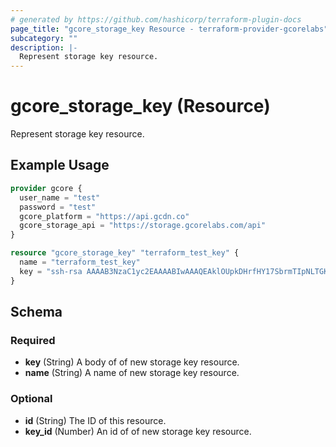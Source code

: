 ```yaml
---
# generated by https://github.com/hashicorp/terraform-plugin-docs
page_title: "gcore_storage_key Resource - terraform-provider-gcorelabs"
subcategory: ""
description: |-
  Represent storage key resource.
---
```


# gcore_storage_key (Resource)

Represent storage key resource.

## Example Usage

```terraform
provider gcore {
  user_name = "test"
  password = "test"
  gcore_platform = "https://api.gcdn.co"
  gcore_storage_api = "https://storage.gcorelabs.com/api"
}

resource "gcore_storage_key" "terraform_test_key" {
  name = "terraform_test_key"
  key = "ssh-rsa AAAAB3NzaC1yc2EAAAABIwAAAQEAklOUpkDHrfHY17SbrmTIpNLTGK9Tjom/BWDSUGPl+nafzlHDTYW7hdI4yZ5ew18JH4JW9jbhUFrviQzM7xlELEVf4h9lFX5QVkbPppSwg0cda3Pbv7kOdJ/MTyBlWXFCR+HAo3FXRitBqxiX1nKhXpHAZsMciLq8V6RjsNAQwdsdMFvSlVK/7XAt3FaoJoAsncM1Q9x5+3V0Ww68/eIFmb1zuUFljQJKprrX88XypNDvjYNby6vw/Pb0rwert/EnmZ+AW4OZPnTPI89ZPmVMLuayrD2cE86Z/il8b+gw3r3+1nKatmIkjn2so1d01QraTlMqVSsbxNrRFi9wrf+M7Q== schacon@mylaptop.local"
}
```

<!-- schema generated by tfplugindocs -->
## Schema

### Required

- **key** (String) A body of of new storage key resource.
- **name** (String) A name of new storage key resource.

### Optional

- **id** (String) The ID of this resource.
- **key_id** (Number) An id of of new storage key resource.


